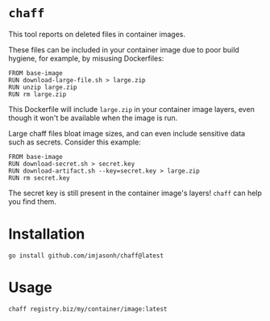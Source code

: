 # `chaff`

This tool reports on deleted files in container images.

These files can be included in your container image due to poor build hygiene, for example, by misusing Dockerfiles:

```
FROM base-image
RUN download-large-file.sh > large.zip
RUN unzip large.zip
RUN rm large.zip
```

This Dockerfile will include `large.zip` in your container image layers, even though it won't be available when the image is run.

Large chaff files bloat image sizes, and can even include sensitive data such as secrets.
Consider this example:

```
FROM base-image
RUN download-secret.sh > secret.key
RUN download-artifact.sh --key=secret.key > large.zip
RUN rm secret.key
```

The secret key is still present in the container image's layers!
`chaff` can help you find them.

# Installation

```
go install github.com/imjasonh/chaff@latest
```

# Usage

```
chaff registry.biz/my/container/image:latest
```
